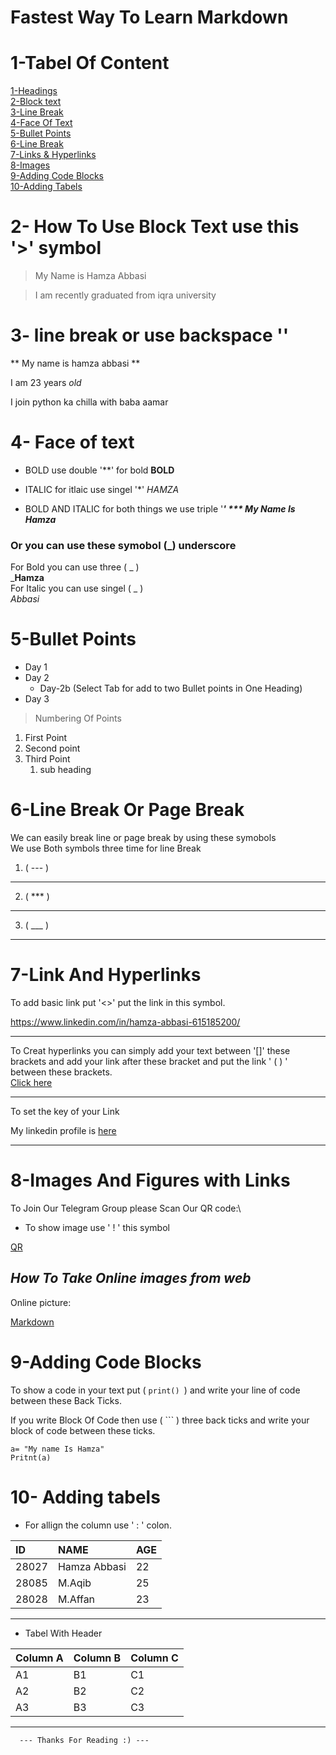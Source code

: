 # Fastest Way To Learn Markdown
# 1-Tabel Of Content
[1-Headings](#1-how-to-use-markdown)\
[2-Block text](#2--how-to-use-block-text-use-this--symbol)\
[3-Line Break](#3--line-break-or-use-backspace)\
[4-Face Of Text](#4--face-of-text)\
[5-Bullet Points](#5-bullet-points)\
[6-Line Break](#6-line-break-or-page-break)\
[7-Links & Hyperlinks](#7-link-and-hyperlinks)\
[8-Images](#8-images-and-figures-with-links)\
[9-Adding Code Blocks](#9-adding-code-blocks)\
[10-Adding Tabels](#10--adding-tabels)

# 2- How To Use Block Text use this '>' symbol
> My Name is Hamza Abbasi

> I am recently graduated from iqra university
# 3- line break or use backspace '\'
** My name is hamza abbasi **

I am 23 years _old_

I join python ka chilla with baba
 aamar
# 4- Face of text
- BOLD use double   '**' for bold **BOLD**
- ITALIC for itlaic use singel '*' *HAMZA*

- BOLD AND ITALIC for both things we use triple '***' *** My Name Is Hamza***
### Or you can use these symobol (_) underscore
For Bold you can use three ( _ )\
___Hamza__\
For Italic you can use singel ( _ )\
_Abbasi_
# 5-Bullet Points
- Day 1
- Day 2
    - Day-2b (Select Tab for add to two Bullet points in One Heading)
- Day 3
> Numbering Of Points
1. First Point
1. Second point
1. Third Point
    1. sub heading
# 6-Line Break Or Page Break
We can easily break line or page break by using these symobols\
We use Both symbols three time for line Break
1.  ( --- )
---
2. ( *** )
***
3. ( ___ )
___
# 7-Link And Hyperlinks
To add basic link put '<>' put the link in this symbol.

 <https://www.linkedin.com/in/hamza-abbasi-615185200/>
___
To Creat hyperlinks you can simply add your text between '[]' these brackets and add your link after these bracket and put the link ' ( ) ' between these brackets.\
[Click here ](https://www.linkedin.com/in/hamza-abbasi-615185200/)
___
To set the key of your Link

[linkedin]:https://www.linkedin.com/in/hamza-abbasi-615185200/

My linkedin profile is [here][linkedin]
***
# 8-Images And Figures with Links
To Join Our Telegram Group please Scan Our  QR code:\
- To show image use ' ! ' this symbol

[QR](qr.png)
## ***How To Take Online images from web***
Online picture:

[Markdown](md.png)

# 9-Adding Code Blocks
 To show a code in your text put ( `print() `) and write your line of code between these Back Ticks.

 If you write Block Of Code then use (  ``` ) three back ticks and write your block of code between these ticks.

 ```
 a= "My name Is Hamza"
 Pritnt(a)
 ```

 # 10- Adding tabels
  - For allign the column use ' : ' colon.

| ID| NAME | AGE|
|:-----|:-----|:------|
| 28027 | Hamza Abbasi | 22 |
| 28085 | M.Aqib |  25 |
| 28028 | M.Affan | 23 |

- -----
- Tabel With Header


Column A | Column B | Column C
---------|----------|---------
 A1 | B1 | C1
 A2 | B2 | C2
 A3 | B3 | C3
----


      --- Thanks For Reading :) ---

